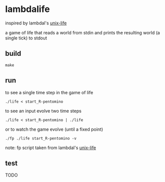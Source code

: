 lambdalife
==========

inspired by lambdal's [unix-life](https://github.com/lambdal/unix-life)

a game of life that reads a world from stdin and prints the resulting world
(a single tick) to stdout

build
-----

```
make 
```

run
---

to see a single time step in the game of life

```
./life < start_R-pentomino
```

to see an input evolve two time steps

```
./life < start_R-pentomino | ./life
```

or to watch the game evolve (until a fixed point)

```
./fp ./life start_R-pentomino -v
```

note: fp script taken from lambdal's [unix-life](https://github.com/lambdal/unix-life)

test
----

TODO
